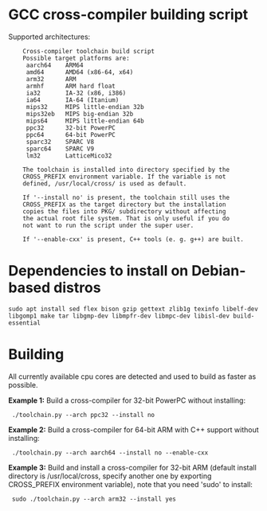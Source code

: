 # GCC cross-compiler building script

Supported architectures:

        Cross-compiler toolchain build script
        Possible target platforms are:
         aarch64    ARM64
         amd64      AMD64 (x86-64, x64)
         arm32      ARM
         armhf      ARM hard float
         ia32       IA-32 (x86, i386)
         ia64       IA-64 (Itanium)
         mips32     MIPS little-endian 32b
         mips32eb   MIPS big-endian 32b
         mips64     MIPS little-endian 64b
         ppc32      32-bit PowerPC
         ppc64      64-bit PowerPC
         sparc32    SPARC V8
         sparc64    SPARC V9
         lm32       LatticeMico32

        The toolchain is installed into directory specified by the
        CROSS_PREFIX environment variable. If the variable is not
        defined, /usr/local/cross/ is used as default.
        
        If '--install no' is present, the toolchain still uses the
        CROSS_PREFIX as the target directory but the installation
        copies the files into PKG/ subdirectory without affecting
        the actual root file system. That is only useful if you do
        not want to run the script under the super user.
        
        If '--enable-cxx' is present, C++ tools (e. g. g++) are built.
    

# Dependencies to install on Debian-based distros

    sudo apt install sed flex bison gzip gettext zlib1g texinfo libelf-dev libgomp1 make tar libgmp-dev libmpfr-dev libmpc-dev libisl-dev build-essential


# Building

All currently available cpu cores are detected and used to build as faster as possible.

**Example 1:** Build a cross-compiler for 32-bit PowerPC without installing:

     ./toolchain.py --arch ppc32 --install no

**Example 2:** Build a cross-compiler for 64-bit ARM with C++ support without installing:

     ./toolchain.py --arch aarch64 --install no --enable-cxx

**Example 3:**  Build and install a cross-compiler for 32-bit ARM (default install directory is
/usr/local/cross, specify another one by exporting CROSS_PREFIX environment
variable), note that you need 'sudo' to install:

     sudo ./toolchain.py --arch arm32 --install yes

